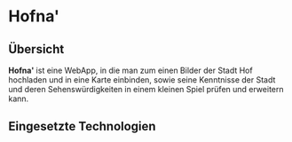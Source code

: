 Hofna'
======

Übersicht
---------
**Hofna'** ist eine WebApp, in die man zum einen Bilder der Stadt Hof hochladen und in eine Karte einbinden, sowie seine Kenntnisse der Stadt und deren Sehenswürdigkeiten in einem kleinen Spiel prüfen und erweitern kann.

Eingesetzte Technologien
------------------------